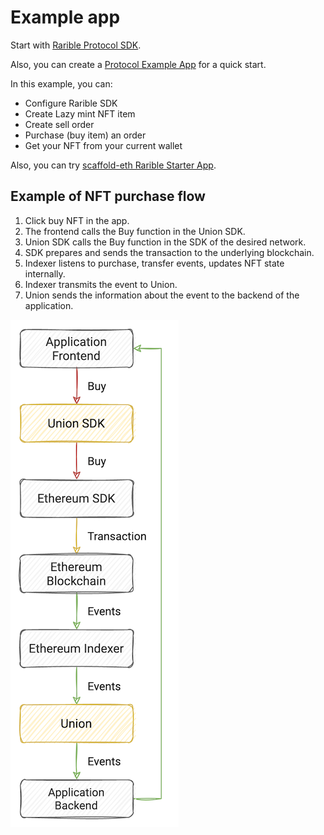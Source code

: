 # Example app

Start with [Rarible Protocol SDK](https://github.com/rarible/sdk).

Also, you can create a [Protocol Example App](https://github.com/rarible/protocol-example/) for a quick start.

In this example, you can:

- Configure Rarible SDK
- Create Lazy mint NFT item
- Create sell order
- Purchase (buy item) an order
- Get your NFT from your current wallet

Also, you can try [scaffold-eth Rarible Starter App](https://github.com/ipatka/scaffold-eth/tree/rarible-starter-app).

## Example of NFT purchase flow

1. Click buy NFT in the app.
2. The frontend calls the Buy function in the Union SDK.
3. Union SDK calls the Buy function in the SDK of the desired network.
4. SDK prepares and sends the transaction to the underlying blockchain.
5. Indexer listens to purchase, transfer events, updates NFT state internally.
6. Indexer transmits the event to Union.
7. Union sends the information about the event to the backend of the application.

![](img/union_purchase.png)
